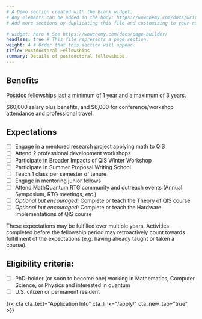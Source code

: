 ```yaml
---
# A Demo section created with the Blank widget.
# Any elements can be added in the body: https://wowchemy.com/docs/writing-markdown-latex/
# Add more sections by duplicating this file and customizing to your requirements.

# widget: hero # See https://wowchemy.com/docs/page-builder/
headless: true # This file represents a page section.
weight: 4 # Order that this section will appear.
title: Postdoctoral Fellowships
summary: Details of postdoctoral fellowships.
---
```

## Benefits
Postdoc fellowships last a minimum of 1 year and a maximum of 3 years.

$60,000 salary plus benefits, and $6,000 for conference/workshop attendance and professional travel.

## Expectations 

- [ ] Engage in a mentored research project applying math to QIS
- [ ] Attend 2 professional development workshops
- [ ] Participate in Broader Impacts of QIS Winter Workshop
- [ ] Participate in Summer Proposal Writing School
- [ ] Teach 1 class per semester of tenure
- [ ] Engage in mentoring junior fellows
- [ ] Attend MathQuantum RTG community and outreach events (Annual Symposium, RTG meetings, etc.)
- [ ] _Optional but encouraged:_ Complete or teach the Theory of QIS course
- [ ] _Optional but encouraged:_ Complete or teach the Hardware Implementations of QIS course

These expectations may be fulfilled over multiple years. Activities completed before the fellowship period may retroactively count towards fulfillment of the expectations (e.g. having already taught or taken a course).

## Eligibility criteria:
- [ ] PhD-holder (or soon to become one) working in Mathematics, Computer Science, or Physics and interested in quantum
- [ ] U.S. citizen or permanent resident

{{< cta cta_text="Application Info" cta_link="/apply/" cta_new_tab="true" >}}

